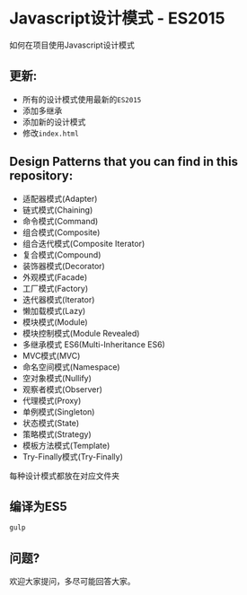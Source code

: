 # Javascript设计模式 - ES2015
如何在项目使用Javascript设计模式

## 更新:
- 所有的设计模式使用最新的`ES2015`
- 添加多继承
- 添加新的设计模式
- 修改`index.html`


## Design Patterns that you can find in this repository:

* 适配器模式(Adapter)
* 链式模式(Chaining)
* 命令模式(Command)
* 组合模式(Composite)
* 组合迭代模式(Composite Iterator)
* 复合模式(Compound)
* 装饰器模式(Decorator)
* 外观模式(Facade)
* 工厂模式(Factory)
* 迭代器模式(Iterator)
* 懒加载模式(Lazy)
* 模块模式(Module)
* 模块控制模式(Module Revealed)
* 多继承模式 ES6(Multi-Inheritance ES6)
* MVC模式(MVC)
* 命名空间模式(Namespace)
* 空对象模式(Nullify)
* 观察者模式(Observer)
* 代理模式(Proxy)
* 单例模式(Singleton)
* 状态模式(State)
* 策略模式(Strategy)
* 模板方法模式(Template)
* Try-Finally模式(Try-Finally)

每种设计模式都放在对应文件夹

## 编译为ES5

```javascript
gulp
```

## 问题?

欢迎大家提问，多尽可能回答大家。



